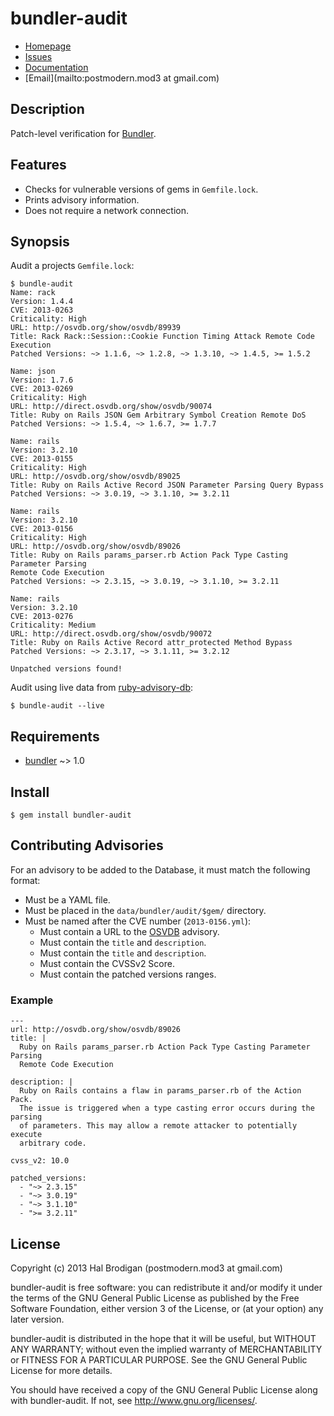 # bundler-audit

* [Homepage](https://github.com/postmodern/bundler-audit#readme)
* [Issues](https://github.com/postmodern/bundler-audit/issues)
* [Documentation](http://rubydoc.info/gems/bundler-audit/frames)
* [Email](mailto:postmodern.mod3 at gmail.com)

## Description

Patch-level verification for [Bundler][bundler].

## Features

* Checks for vulnerable versions of gems in `Gemfile.lock`.
* Prints advisory information.
* Does not require a network connection.

## Synopsis

Audit a projects `Gemfile.lock`:

    $ bundle-audit
    Name: rack
    Version: 1.4.4
    CVE: 2013-0263
    Criticality: High
    URL: http://osvdb.org/show/osvdb/89939
    Title: Rack Rack::Session::Cookie Function Timing Attack Remote Code Execution 
    Patched Versions: ~> 1.1.6, ~> 1.2.8, ~> 1.3.10, ~> 1.4.5, >= 1.5.2
    
    Name: json
    Version: 1.7.6
    CVE: 2013-0269
    Criticality: High
    URL: http://direct.osvdb.org/show/osvdb/90074
    Title: Ruby on Rails JSON Gem Arbitrary Symbol Creation Remote DoS
    Patched Versions: ~> 1.5.4, ~> 1.6.7, >= 1.7.7
    
    Name: rails
    Version: 3.2.10
    CVE: 2013-0155
    Criticality: High
    URL: http://osvdb.org/show/osvdb/89025
    Title: Ruby on Rails Active Record JSON Parameter Parsing Query Bypass 
    Patched Versions: ~> 3.0.19, ~> 3.1.10, >= 3.2.11
    
    Name: rails
    Version: 3.2.10
    CVE: 2013-0156
    Criticality: High
    URL: http://osvdb.org/show/osvdb/89026
    Title: Ruby on Rails params_parser.rb Action Pack Type Casting Parameter Parsing
    Remote Code Execution 
    Patched Versions: ~> 2.3.15, ~> 3.0.19, ~> 3.1.10, >= 3.2.11
    
    Name: rails
    Version: 3.2.10
    CVE: 2013-0276
    Criticality: Medium
    URL: http://direct.osvdb.org/show/osvdb/90072
    Title: Ruby on Rails Active Record attr_protected Method Bypass
    Patched Versions: ~> 2.3.17, ~> 3.1.11, >= 3.2.12
    
    Unpatched versions found!

Audit using live data from [ruby-advisory-db](https://github.com/rubysec/ruby-advisory-db/tree/master/gems):

    $ bundle-audit --live


## Requirements

* [bundler] ~> 1.0

## Install

    $ gem install bundler-audit

## Contributing Advisories

For an advisory to be added to the Database, it must match the following
format:

* Must be a YAML file.
* Must be placed in the `data/bundler/audit/$gem/` directory.
* Must be named after the CVE number (`2013-0156.yml`):
  * Must contain a URL to the [OSVDB] advisory.
  * Must contain the `title` and `description`.
  * Must contain the `title` and `description`.
  * Must contain the CVSSv2 Score.
  * Must contain the patched versions ranges.

### Example

    ---
    url: http://osvdb.org/show/osvdb/89026
    title: |
      Ruby on Rails params_parser.rb Action Pack Type Casting Parameter Parsing
      Remote Code Execution 
    
    description: |
      Ruby on Rails contains a flaw in params_parser.rb of the Action Pack.
      The issue is triggered when a type casting error occurs during the parsing
      of parameters. This may allow a remote attacker to potentially execute
      arbitrary code.
    
    cvss_v2: 10.0

    patched_versions:
      - "~> 2.3.15"
      - "~> 3.0.19"
      - "~> 3.1.10"
      - ">= 3.2.11"

## License

Copyright (c) 2013 Hal Brodigan (postmodern.mod3 at gmail.com)

bundler-audit is free software: you can redistribute it and/or modify
it under the terms of the GNU General Public License as published by
the Free Software Foundation, either version 3 of the License, or
(at your option) any later version.

bundler-audit is distributed in the hope that it will be useful,
but WITHOUT ANY WARRANTY; without even the implied warranty of
MERCHANTABILITY or FITNESS FOR A PARTICULAR PURPOSE.  See the
GNU General Public License for more details.

You should have received a copy of the GNU General Public License
along with bundler-audit.  If not, see <http://www.gnu.org/licenses/>.

[bundler]: https://github.com/carlhuda/bundler#readme

[OSVDB]: http://osvdb.org/
